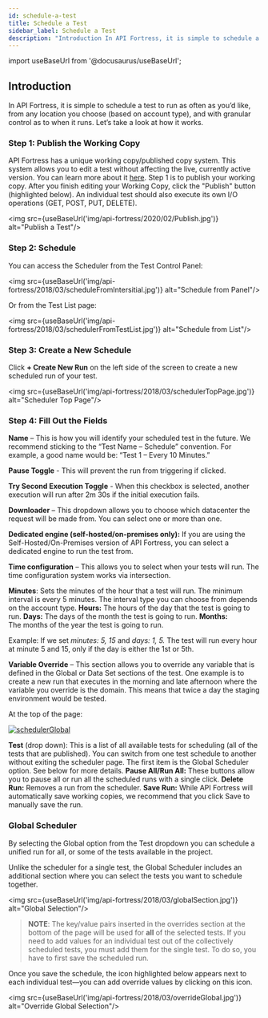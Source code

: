 ```yaml
---
id: schedule-a-test
title: Schedule a Test
sidebar_label: Schedule a Test
description: "Introduction In API Fortress, it is simple to schedule a test to run as often as you’d like, from any location you choose (based on account type), and with granular control as to when it runs. Let’s take a look at how it works. Step 1: Publish the Working Copy API Fortress has a unique."
---
```


import useBaseUrl from '@docusaurus/useBaseUrl';

## Introduction

In API Fortress, it is simple to schedule a test to run as often as you’d like, from any location you choose (based on account type), and with granular control as to when it runs. Let’s take a look at how it works.

### Step 1: Publish the Working Copy

API Fortress has a unique working copy/published copy system. This system allows you to edit a test without affecting the live, currently active version. You can learn more about it [here](https://apifortress.com/doc/the-working-copy-published-tests/). Step 1 is to publish your working copy. After you finish editing your Working Copy, click the "Publish" button (highlighted below). An individual test should also execute its own I/O operations (GET, POST, PUT, DELETE). 

<img src={useBaseUrl('img/api-fortress/2020/02/Publish.jpg')} alt="Publish a Test"/>

### Step 2: Schedule

You can access the Scheduler from the Test Control Panel:

<img src={useBaseUrl('img/api-fortress/2018/03/scheduleFromIntersitial.jpg')} alt="Schedule from Panel"/>

Or from the Test List page:

<img src={useBaseUrl('img/api-fortress/2018/03/schedulerFromTestList.jpg')} alt="Schedule from List"/>

### Step 3: Create a New Schedule

Click **\+ Create New Run** on the left side of the screen to create a new scheduled run of your test. 

<img src={useBaseUrl('img/api-fortress/2018/03/schedulerTopPage.jpg')} alt="Scheduler Top Page"/>

### Step 4: Fill Out the Fields

**Name** – This is how you will identify your scheduled test in the future. We recommend sticking to the “Test Name – Schedule” convention. For example, a good name would be: “Test 1 – Every 10 Minutes.”

**Pause Toggle** - This will prevent the run from triggering if clicked. 

**Try Second Execution Toggle** - When this checkbox is selected, another execution will run after 2m 30s if the initial execution fails.

**Downloader** – This dropdown allows you to choose which datacenter the request will be made from. You can select one or more than one.

**Dedicated engine (self-hosted/on-premises only):** If you are using the Self-Hosted/On-Premises version of API Fortress, you can select a dedicated engine to run the test from.

**Time configuration** – This allows you to select when your tests will run. The time configuration system works via intersection. 

**Minutes**: Sets the minutes of the hour that a test will run. The minimum interval is every 5 minutes. The interval type you can choose from depends on the account type. **Hours:** The hours of the day that the test is going to run. **Days:** The days of the month the test is going to run. **Months:** The months of the year the test is going to run.

Example: If we set _minutes: 5, 15_ and _days: 1, 5._ The test will run every hour at minute 5 and 15, only if the day is either the 1st or 5th.

**Variable Override** – This section allows you to override any variable that is defined in the Global or Data Set sections of the test. One example is to create a new run that executes in the morning and late afternoon where the variable you override is the domain. This means that twice a day the staging environment would be tested.

At the top of the page:

[![schedulerGlobal](https://apifortress.com/doc/wp-content/uploads/2018/03/schedulerGlobal.jpg)](https://apifortress.com/doc/wp-content/uploads/2018/03/schedulerGlobal.jpg)

**Test** (drop down): This is a list of all available tests for scheduling (all of the tests that are published). You can switch from one test schedule to another without exiting the scheduler page. The first item is the Global Scheduler option. See below for more details. **Pause All/Run All:** These buttons allow you to pause all or run all the scheduled runs with a single click. **Delete Run:** Removes a run from the scheduler. **Save Run:** While API Fortress will automatically save working copies, we recommend that you click Save to manually save the run.


### **Global Scheduler**

By selecting the Global option from the Test dropdown you can schedule a unified run for all, or some of the tests available in the project.

Unlike the scheduler for a single test, the Global Scheduler includes an additional section where you can select the tests you want to schedule together.

<img src={useBaseUrl('img/api-fortress/2018/03/globalSection.jpg')} alt="Global Selection"/>

> **NOTE**: The key/value pairs inserted in the overrides section at the bottom of the page will be used for **all** of the selected tests. If you need to add values for an individual test out of the collectively scheduled tests, you must add them for the single test. To do so, you have to first save the scheduled run. 

Once you save the schedule, the icon highlighted below appears next to each individual test—you can add override values by clicking on this icon.

<img src={useBaseUrl('img/api-fortress/2018/03/overrideGlobal.jpg')} alt="Override Global Selection"/>

